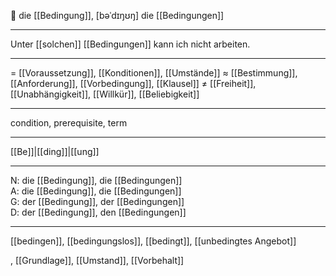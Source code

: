 🔴 die [[Bedingung]], [bəˈdɪŋʊŋ]
die [[Bedingungen]]

---
Unter [[solchen]] [[Bedingungen]] kann ich nicht arbeiten.


---
= [[Voraussetzung]], [[Konditionen]], [[Umstände]]
≈ [[Bestimmung]], [[Anforderung]], [[Vorbedingung]], [[Klausel]]
≠ [[Freiheit]], [[Unabhängigkeit]], [[Willkür]], [[Beliebigkeit]]

---
condition, prerequisite, term

---
[[Be]]|[[ding]]|[[ung]]

---
N: die [[Bedingung]], die [[Bedingungen]]  
A: die [[Bedingung]], die [[Bedingungen]]  
G: der [[Bedingung]], der [[Bedingungen]]  
D: der [[Bedingung]], den [[Bedingungen]]  

---
[[bedingen]], [[bedingungslos]], [[bedingt]], [[unbedingtes Angebot]]

, [[Grundlage]], [[Umstand]], [[Vorbehalt]]
